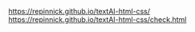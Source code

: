 https://repinnick.github.io/textAI-html-css/
https://repinnick.github.io/textAI-html-css/check.html
